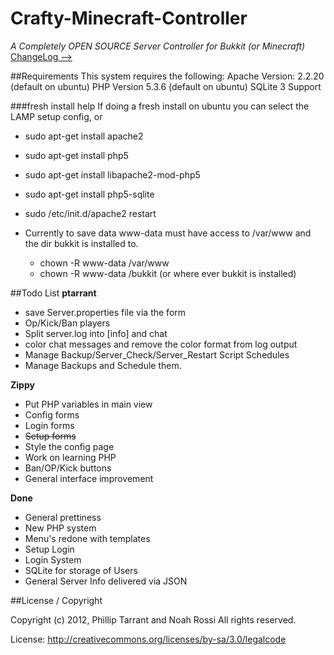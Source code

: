 Crafty-Minecraft-Controller
===========================
*A Completely OPEN SOURCE Server Controller for Bukkit (or Minecraft)*<br />
[ChangeLog -->](https://github.com/ptarrant/cmc/blob/master/changelog.md)


##Requirements
This system requires the following:
Apache Version: 2.2.20 (default on ubuntu)
PHP Version 5.3.6 (default on ubuntu)
SQLite 3 Support

###fresh install help
If doing a fresh install on ubuntu you can select the LAMP setup config, or

* sudo apt-get install apache2

* sudo apt-get install php5

* sudo apt-get install libapache2-mod-php5

* sudo apt-get install php5-sqlite

* sudo /etc/init.d/apache2 restart

* Currently to save data www-data must have access to /var/www and the dir bukkit is installed to.
    * chown -R www-data /var/www
    * chown -R www-data /bukkit (or where ever bukkit is installed)

##Todo List
 **ptarrant**
 * save Server.properties file via the form
 * Op/Kick/Ban players
 * Split server.log into [info] and chat
 * color chat messages and remove the color format from log output
 * Manage Backup/Server_Check/Server_Restart Script Schedules
 * Manage Backups and Schedule them.

**Zippy**
 * Put PHP variables in main view
 * Config forms
 * Login forms
 * ~~Setup forms~~
 * Style the config page
 * Work on learning PHP
 * Ban/OP/Kick buttons
 * General interface improvement

**Done**
 * General prettiness
 * New PHP system
 * Menu's redone with templates
 * Setup Login
 * Login System
 * SQLite for storage of Users
 * General Server Info delivered via JSON
 


##License / Copyright

Copyright (c) 2012, Phillip Tarrant and Noah Rossi
All rights reserved.

License: http://creativecommons.org/licenses/by-sa/3.0/legalcode

 
